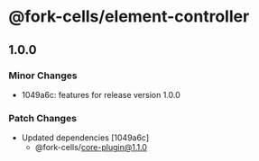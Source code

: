 # @fork-cells/element-controller

## 1.0.0

### Minor Changes

- 1049a6c: features for release version 1.0.0

### Patch Changes

- Updated dependencies [1049a6c]
  - @fork-cells/core-plugin@1.1.0
